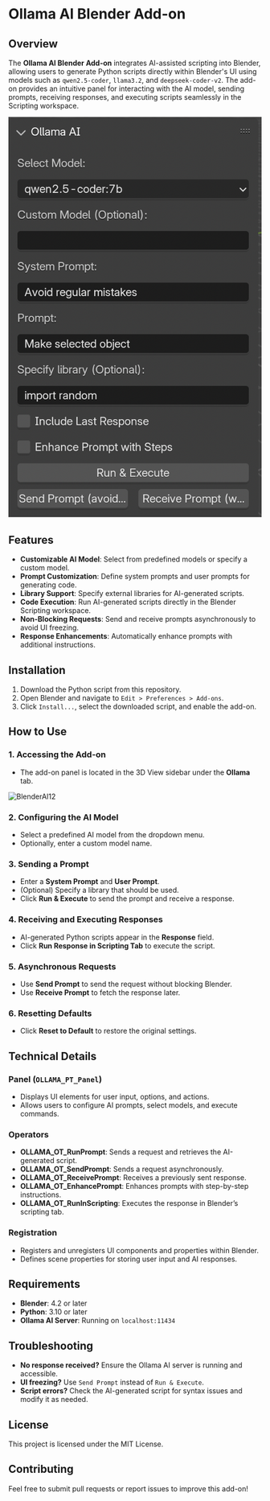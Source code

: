 # Ollama AI Blender Add-on

## Overview
The **Ollama AI Blender Add-on** integrates AI-assisted scripting into Blender, allowing users to generate Python scripts directly within Blender's UI using models such as `qwen2.5-coder`, `llama3.2`, and `deepseek-coder-v2`. The add-on provides an intuitive panel for interacting with the AI model, sending prompts, receiving responses, and executing scripts seamlessly in the Scripting workspace.

![OllamaBridge](https://github.com/SurgeonTalus/OllamaBlenderBridge/blob/main/Skjermbilde%202025-02-01%20kl.%2000.43.09.png)

## Features
- **Customizable AI Model**: Select from predefined models or specify a custom model.
- **Prompt Customization**: Define system prompts and user prompts for generating code.
- **Library Support**: Specify external libraries for AI-generated scripts.
- **Code Execution**: Run AI-generated scripts directly in the Blender Scripting workspace.
- **Non-Blocking Requests**: Send and receive prompts asynchronously to avoid UI freezing.
- **Response Enhancements**: Automatically enhance prompts with additional instructions.

## Installation
1. Download the Python script from this repository.
2. Open Blender and navigate to `Edit > Preferences > Add-ons`.
3. Click `Install...`, select the downloaded script, and enable the add-on.

## How to Use
### 1. Accessing the Add-on
- The add-on panel is located in the 3D View sidebar under the **Ollama** tab.

![BlenderAI12](https://github.com/SurgeonTalus/OllamaBlenderBridge/blob/main/Skjermbilde%202025-02-02%20kl.%2002.41.41.png)

### 2. Configuring the AI Model
- Select a predefined AI model from the dropdown menu.
- Optionally, enter a custom model name.

### 3. Sending a Prompt
- Enter a **System Prompt** and **User Prompt**.
- (Optional) Specify a library that should be used.
- Click **Run & Execute** to send the prompt and receive a response.

### 4. Receiving and Executing Responses
- AI-generated Python scripts appear in the **Response** field.
- Click **Run Response in Scripting Tab** to execute the script.

### 5. Asynchronous Requests
- Use **Send Prompt** to send the request without blocking Blender.
- Use **Receive Prompt** to fetch the response later.

### 6. Resetting Defaults
- Click **Reset to Default** to restore the original settings.

## Technical Details
### Panel (`OLLAMA_PT_Panel`)
- Displays UI elements for user input, options, and actions.
- Allows users to configure AI prompts, select models, and execute commands.

### Operators
- **OLLAMA_OT_RunPrompt**: Sends a request and retrieves the AI-generated script.
- **OLLAMA_OT_SendPrompt**: Sends a request asynchronously.
- **OLLAMA_OT_ReceivePrompt**: Receives a previously sent response.
- **OLLAMA_OT_EnhancePrompt**: Enhances prompts with step-by-step instructions.
- **OLLAMA_OT_RunInScripting**: Executes the response in Blender’s scripting tab.

### Registration
- Registers and unregisters UI components and properties within Blender.
- Defines scene properties for storing user input and AI responses.

## Requirements
- **Blender**: 4.2 or later
- **Python**: 3.10 or later
- **Ollama AI Server**: Running on `localhost:11434`

## Troubleshooting
- **No response received?** Ensure the Ollama AI server is running and accessible.
- **UI freezing?** Use `Send Prompt` instead of `Run & Execute`.
- **Script errors?** Check the AI-generated script for syntax issues and modify it as needed.

## License
This project is licensed under the MIT License.

## Contributing
Feel free to submit pull requests or report issues to improve this add-on!



